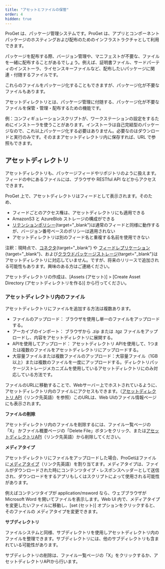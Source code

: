 ```yaml
---
title: "アセットとファイルの保管"
order: 4
hidden: true
---
```


ProGet は、パッケージ管理システムです。ProGet は、アプリとコンポーネントパッケージのホスティングおよび配布のためのインフラストラクチャとして利用できます。

パッケージを配布する際、バージョン管理や、マニフェストが不要な、ファイルを一緒に配布することがあるでしょう。例えば、証明書ファイル、サードパーティのインストーラ、ライセンスキーファイルなど、配布したいパッケージに関連・付随するファイルです。

これらのファイルをパッケージ化することもできますが、パッケージ化が不要なファイルもあります。

アセットディレクトリとは、パッケージ管理に付随する、パッケージ化が不要なファイルを保管・管理・配布するための機能です。

例：コンフィギュレーションスクリプトが、ワークステーションの設定をするためにインストーラを使うことがあります。インストーラは自己完結型のパッケージなので、これ以上パッケージ化する必要はありません。必要なのはダウンロードと実行のみです。そのままアセットディレクトリ内に保存すれば、URL で参照もできます。

## **アセットディレクトリ**

アセットディレクトリも、パッケージフィードやリポジトリのように扱えます。フィードの中にあるファイルには、ブラウザや RESTful API などからアクセスできます。

ProGet 上で、アセットディレクトリはフィードとして表示されます。そのため、

- フィードごとのアクセス権は、アセットディレクトリにも適用できる
- AmazonS3 と AzureBlob ストレージの構成ができる
- [リテンションポリシー](/docs/inedo-日本語ヘルフ/proget-jp/管理機能/jp-proget-retention-rules){target="_blank"}は通常のフィードと同様に動作するが、バージョン番号ベースのポリシーは適用されない
- アセットディレクトリは別のフィード名と重複する名前を使用できない

注釈：現時点で、[コネクタ](/docs/inedo-日本語ヘルフ/proget-jp/フィートリホシトリの作成と管理/jp-proget-connector-overview){target="_blank"} や [フィードレプリケーション](/docs/inedo-日本語ヘルフ/proget-jp/高度な機能/jp-proget-feed-replication){target="_blank"}、および[クラウドパッケージストレージ](/docs/inedo-日本語ヘルフ/proget-jp/高度な機能/jp-proget-cloud-storage){target="_blank"}はアセットディレクトリに対応していません。ですが、将来のリリースで追加される可能性もあります。興味のある方はご連絡ください。

アセットディレクトリの作成は、[Assets (アセット)] > [Create Asset Directory (アセットディレクトリを作る)] から行ってください。

### **アセットディレクトリ内のファイル**

アセットディレクトリにファイルを追加する方法は複数あります。

- ファイルのアップロード： ブラウザを使用し単一のファイルをアップロードする。
- アーカイブのインポート： ブラウザから .zip または .tgz ファイルをアップロードし、内容をアセットディレクトリに展開する。
- APIを使用してアップロード： アセットディレクトリ APIを使用して、1つまたは複数のファイルをアセットディレクトリにアップロードする。
- 大容量ファイルまたは複数ファイルのアップロード：大容量ファイル（1GB以上）または複数のファイルを一度にアップロードする。ディレクトリパッケージストレージメカニズムを使用しているアセットディレクトリにのみ対応している方法です。

ファイルのURLに移動することで、Webサーバー上でホストされているように、アセットディレクトリ内のファイルにアクセスもできます。（[アセットディレクトリ API](/docs/proget/api/assets)（リンク先英語）を参照）このURLは、Web UIのファイル情報ページにも表示されます。

**ファイルの削除**

アセットディレクトリ内のファイルを削除するには、ファイル一覧ページの「X」 かファイル概要ページの「Delete File」ボタンをクリック、または[アセットディレクトリAPI](/docs/proget/api/assets)（リンク先英語）から削除してください。

**メディアタイプ**

アセットディレクトリにファイルをアップロードした場合、ProGetはファイルに[メディアタイプ](https://en.wikipedia.org/wiki/Media_type)（リンク先英語）を割り当てます。メディアタイプは、ファイルがダウンロードされた時にコンテンツタイプ・レスポンスヘッダーとして送信され、ダウンロードをするアプリもしくはスクリプトによって使用される可能性があります。

例えばコンテンツタイプが application/msword なら、ウェブブラウザが Microsoft Word を開いてファイルを表示します。Web UI 内で、メディアタイプを変更したいファイルに移動し、[set (セット)] オプションをクリックすると、そのファイルの メディアタイプを変更できます。

**サブディレクトリ**

ファイルシステムと同様、サブディレクトリを使用しアセットディレクトリ内のファイルを整理できます。サブディレクトリには、他のサブディレクトリも含まれている可能性があります。

サブディレクトリの削除は、ファイル一覧ページの「X」をクリックするか、アセットディレクトリAPIから行います。